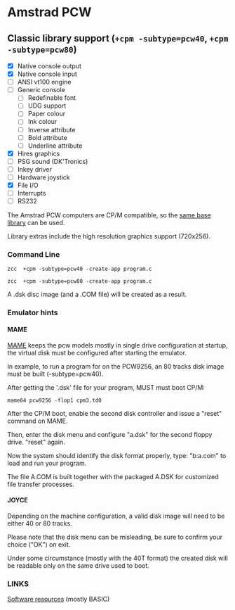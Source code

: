 #  Amstrad PCW

## Classic library support (`+cpm -subtype=pcw40`, `+cpm -subtype=pcw80`)

* [x] Native console output
* [x] Native console input
* [ ] ANSI vt100 engine
* [ ] Generic console
    * [ ] Redefinable font
    * [ ] UDG support
    * [ ] Paper colour
    * [ ] Ink colour
    * [ ] Inverse attribute
    * [ ] Bold attribute
    * [ ] Underline attribute
* [x] Hires graphics
* [ ] PSG sound (DK'Tronics)
* [ ] Inkey driver
* [ ] Hardware joystick
* [x] File I/O
* [ ] Interrupts
* [ ] RS232

The Amstrad PCW computers are CP/M compatible, so the [same base library](Platform---CPM) can be used.

Library extras include the high resolution graphics support (720x256).


### Command Line

    zcc  +cpm -subtype=pcw40 -create-app program.c

    zcc  +cpm -subtype=pcw80 -create-app program.c

A .dsk disc image (and a .COM file) will be created as a result.


### Emulator hints

#### MAME

[MAME](http://www.mamedev.org/) keeps the pcw models mostly in single drive configuration at startup, the virtual disk must be configured after starting the emulator.

In example, to run a program for on the PCW9256, an 80 tracks disk image must be built (-subtype=pcw40).

After getting the '.dsk' file for your program, MUST must boot CP/M:

    mame64 pcw9256 -flop1 cpm3.td0

After the CP/M boot, enable the second disk controller and issue a "reset" command on MAME.

Then, enter the disk menu and configure "a.dsk" for the second floppy drive.   "reset" again.

Now the system should identify the disk format properly, type:  "b:a.com"  to load and run your program.


The file A.COM is built together with the packaged A.DSK for customized file transfer processes.


#### JOYCE

Depending on the machine configuration, a valid disk image will need to be either 40 or 80 tracks.

Please note that the disk menu can be misleading, be sure to confirm your choice ("OK") on exit.

Under some circumstance (mostly with the 40T format) the created disk will be readable only on the same drive used to boot.

### LINKS

[Software resources](http://www.fvempel.nl/basic.html) (mostly BASIC)



